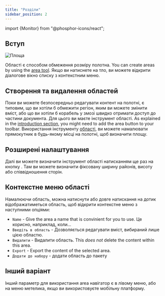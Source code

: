 ```yaml
---
title: "Розділи"
sidebar_position: 2
---
```


import {Monitor} from "@phosphor-icons/react";


## Вступ

![Площа](area.png)

Області є способом обмеження розміру полотна. You can create areas by using the [area tool](tools/area.md). Якщо ви натиснете на тло, ви можете відкрити діалогове вікно списку з контекстним меню.

## Створення та видалення областей

Поки ви можете безпосередньо редагувати контент на полотні, є типовим, що ви хотіли б обмежити регіон, яким ви можете змінити вміст, або що ви хотіли б корабель у змозі швидко отримати доступ до частини документа. Для цього ви маєте інструмент <Monitor/> області. As explained in the [introduction section](README.md), you might need to add the <Monitor/> area button to your toolbar. Використання інструменту [області](tools/area.md), ви можете намалювати прямокутник в будь-якому місці на полотні, щоб визначити площу.

## Розширені налаштування

Далі ви можете визначити інструмент області натисканням ще раз на кнопку <Monitor/>. Там ви можете визначити фіксовану ширину районів, висоту або співвідношення сторін.

## Контекстне меню області

 Намалюючи область, можна натиснути або довге натискання на дотик відображатиметься область, щоб відкрити контекстне меню з наступними опціями:

* `Name` - Give the area a name that is convinient for you to use. Це корисно, наприклад, коли...
* `Введіть в область` - Дозволяється редагувати вміст, вибираний лише цією областю.
* `Видалити` - Видалити область. This *does not* delete the content within this area.
* `Export` - Export the content of the selected area.
* `Додати до набору` - додати область до пакету [](pack)

## Інший варіант

Інший параметр для використання area навігатор є в лівому меню, або на меню метелика, якщо ви використовуєте мобільну платформу. 

